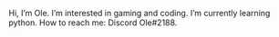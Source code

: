 Hi, I’m Ole.
I’m interested in gaming and coding.
I’m currently learning python.
How to reach me: Discord Ole#2188.
